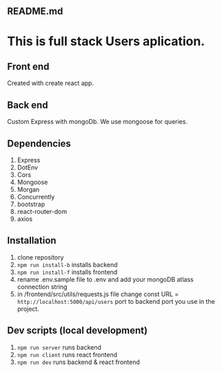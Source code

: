 ## README.md

# This is full stack Users aplication. 

## Front end 

Created with create react app. 

## Back end

Custom Express with mongoDb. We use mongoose for queries.

## Dependencies
1. Express
1. DotEnv
1. Cors
1. Mongoose
1. Morgan
1. Concurrently
1. bootstrap
1. react-router-dom
1. axios


## Installation

1. clone repository
1. `npm run install-b` installs backend
1. `npm run install-f` installs frontend
1. rename .env.sample file to .env and add your mongoDB atlass connection string
1. in /frontend/src/utils/requests.js file change const URL = `http://localhost:5000/api/users` port to backend port you use in the project.

## Dev scripts (local development)

1. `npm run server` runs backend
2. `npm run client` runs react frontend
2. `npm run dev` runs backend & react frontend
